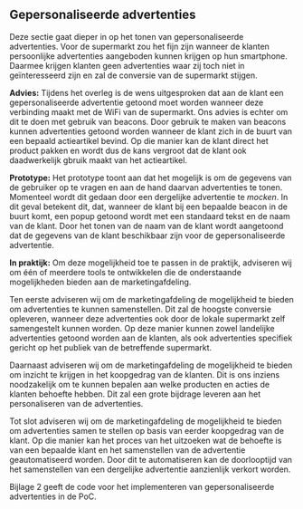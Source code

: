 ## Gepersonaliseerde advertenties
Deze sectie gaat dieper in op het tonen van gepersonaliseerde advertenties. Voor de supermarkt zou het fijn zijn wanneer de klanten persoonlijke advertenties aangeboden kunnen krijgen op hun smartphone. Daarmee krijgen klanten geen advertenties waar zij toch niet in geïnteresseerd zijn en zal de conversie van de supermarkt stijgen.

__Advies:__
Tijdens het overleg is de wens uitgesproken dat aan de klant een gepersonaliseerde advertentie getoond moet worden wanneer deze verbinding maakt met de WiFi van de supermarkt. Ons advies is echter om dit te doen met gebruik van beacons. Door gebruik te maken van beacons kunnen advertenties getoond worden wanneer de klant zich in de buurt van een bepaald actieartikel bevind. Op die manier kan de klant direct het product pakken en wordt dus de kans vergroot dat de klant ook daadwerkelijk gbruik maakt van het actieartikel.

__Prototype:__
Het prototype toont aan dat het mogelijk is om de gegevens van de gebruiker op te vragen en aan de hand daarvan advertenties te tonen. Momenteel wordt dit gedaan door een dergelijke advertentie te _mocken_. In dit geval betekent dit, dat, wanneer de klant bij een bepaalde beacon in de buurt komt, een popup getoond wordt met een standaard tekst en de naam van de klant. Door het tonen van de naam van de klant wordt aangetoond dat de gegevens van de klant beschikbaar zijn voor de gepersonaliseerde advertentie.

__In praktijk:__
Om deze mogelijkheid toe te passen in de praktijk, adviseren wij om één of meerdere tools te ontwikkelen die de onderstaande mogelijkheden bieden aan de marketingafdeling.

Ten eerste adviseren wij om de marketingafdeling de mogelijkheid te bieden om advertenties te kunnen samenstellen. Dit zal de hoogste conversie opleveren, wanneer deze advertenties ook door de lokale supermarkt zelf samengestelt kunnen worden. Op deze manier kunnen zowel landelijke advertenties getoond worden aan de klanten, als ook advertenties specifiek gericht op het publiek van de betreffende supermarkt.

Daarnaast adviseren wij om de marketingafdeling de mogelijkheid te bieden om inzicht te krijgen in het koopgedrag van de klanten. Dit is ons inziens noodzakelijk om te kunnen bepalen aan welke producten en acties de klanten behoefte hebben. Dit zal een grote bijdrage leveren aan het personaliseren van de advertenties.

Tot slot adviseren wij om de marketingafdeling de mogelijkheid te bieden om advertenties samen te stellen op basis van eerder koopgedrag van de klant. Op die manier kan het proces van het uitzoeken wat de behoefte is van een bepaalde klant en het samenstellen van de advertentie geautomatiseerd worden. Door dit te automatiseren kan de doorlooptijd van het samenstellen van een dergelijke advertentie aanzienlijk verkort worden.

Bijlage 2 geeft de code voor het implementeren van gepersonaliseerde advertenties in de PoC.

